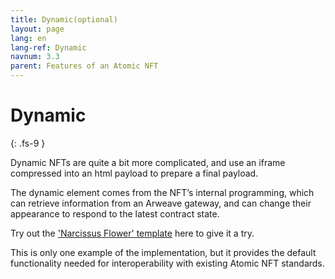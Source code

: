 ```yaml
---
title: Dynamic(optional)
layout: page
lang: en
lang-ref: Dynamic
navnum: 3.3
parent: Features of an Atomic NFT
---
```


# Dynamic

{: .fs-9 }

Dynamic NFTs are quite a bit more complicated, and use an iframe compressed into an html payload to prepare a final payload.

The dynamic element comes from the NFT’s internal programming, which can retrieve information from an Arweave gateway, and can change their appearance to respond to the latest contract state.

Try out the ['Narcissus Flower' template](https://github.com/atomic-nfts/standard/tree/main/dynamic) here to give it a try.

This is only one example of the implementation, but it provides the default functionality needed for interoperability with existing Atomic NFT standards.
